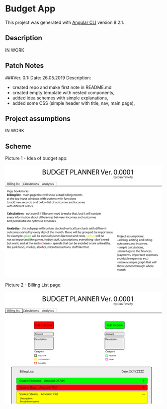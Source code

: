 # Budget App

This project was generated with [Angular CLI](https://github.com/angular/angular-cli) version 8.2.1.

## Description

IN WORK

## Patch Notes

###Ver. 0.1:
Date: 26.05.2019
Description:
- created repo and make first note in README.md
- created empty template with nested components,
- added idea schemes with simple explanations,
- added some CSS (simple header with title, nav, main page),


## Project assumptions

IN WORK

## Scheme

Picture 1 - Idea of budget app:

![](src/assets/images/project-scheme/1.png)


Picture 2 - Billing List page:

![](src/assets/images/project-scheme/2.png)